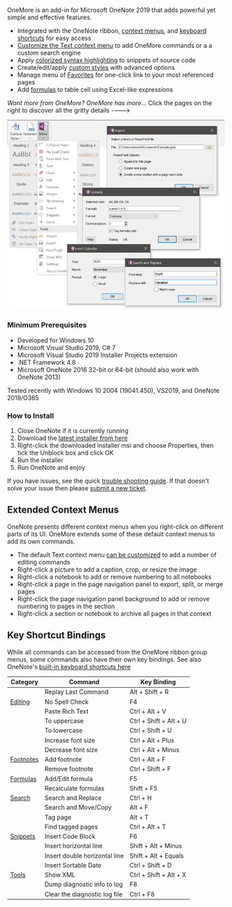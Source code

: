 OneMore is an add-in for Microsoft OneNote 2019 that adds powerful yet simple and effective features.

* Integrated with the OneNote ribbon, [context menus](#ctxmenus), and [keyboard shortcuts](#keys) for easy access
* [Customize the Text context menu](Settings) to add OneMore commands or a a custom search engine
* Apply [colorized syntax highlighting](Edit-Commands) to snippets of source code
* Create/edit/apply [custom styles](Custom-Styles) with advanced options
* Manage menu of [Favorites](Favorites) for one-click link to your most referenced pages
* Add [formulas](Table-Commands) to table cell using Excel-like expressions

*Want more from OneMore? OneMore has more...* Click the pages on the right to discover all the gritty details ---->

![Screenshot](images/Screenshot.png)

### Minimum Prerequisites
* Developed for Windows 10
* Microsoft Visual Studio 2019, C# 7
* Microsoft Visual Studio 2019 Installer Projects extension
* .NET Framework 4.8
* Microsoft OneNote 2016 32-bit or 64-bit (should also work with OneNote 2013)

Tested recently with Windows 10 2004 (19041.450), VS2019, and OneNote 2019/O365

### How to Install
1. Close OneNote if it is currently running
2. Download the [latest installer from here](https://github.com/stevencohn/OneMore/releases/latest)
3. Right-click the downloaded installer msi and choose Properties, then tick the Unblock box and click OK
4. Run the installer
5. Run OneNote and enjoy

If you have issues, see the quick [trouble shooting guide](Troubleshooting). If that doesn't solve your issue then please [submit a new ticket](https://github.com/stevencohn/OneMore/issues/new/choose).

<a name="ctxmenus"></a>
## Extended Context Menus
OneNote presents different context menus when you right-click on different parts of its UI. OneMore extends some of these default context menus to add its own commands.

* The default Text context menu [can be customized](Settings) to add a number of editing commands
* Right-click a picture to add a caption, crop, or resize the image
* Right-click a notebook to add or remove numbering to all notebooks
* Right-click a page in the page navigation panel to export, split, or merge pages
* Right-click the page navigation panel background to add or remove numbering to pages in the section
* Right-click a section or notebook to archive all pages in that context

<a name="keys"></a>
## Key Shortcut Bindings
While all commands can be accessed from the OneMore ribbon group menus, some
commands also have their own key bindings. See also OneNote's 
[built-in keyboard shortcuts here](https://support.microsoft.com/en-us/office/keyboard-shortcuts-in-onenote-44b8b3f4-c274-4bcc-a089-e80fdcc87950)

| Category    | Command                       | Key Binding |
| ----------- | ----------------------------- | ----------- |
|             | Replay Last Command           | Alt + Shift + R
| [Editing](../wiki/Edit-Commands) | No Spell Check | F4
|             | Paste Rich Text               | Ctrl + Alt + V
|             | To uppercase                  | Ctrl + Shift + Alt + U
|             | To lowercase                  | Ctrl + Shift + U
|             | Increase font size            | Ctrl + Alt + Plus
|             | Decrease font size            | Ctrl + Alt + Minus
| [Footnotes](../wiki/Footnote-Commands) | Add footnote | Ctrl + Alt + F
|             | Remove footnote               | Ctrl + Shift + F
| [Formulas](../wiki/Table-Commands) | Add/Edit formula | F5
|             | Recalculate formulas          | Shift + F5
| [Search](../wiki/Search-Commands) | Search and Replace | Ctrl + H
|             | Search and Move/Copy          | Alt + F
|             | Tag page                      | Alt + T
|             | Find tagged pages             | Ctrl + Alt + T
| [Snippets](../wiki/Snippets-Commands) | Insert Code Block | F6
|             | Insert horizontal line        | Shift + Alt + Minus
|             | Insert double horizontal line | Shift + Alt + Equals
|             | Insert Sortable Date          | Ctrl + Shift + D
| [Tools](../wiki/Tools) | Show XML                      | Ctrl + Shift + Alt + X
|             | Dump diagnostic info to log   | F8
|             | Clear the diagnostic log file | Ctrl + F8